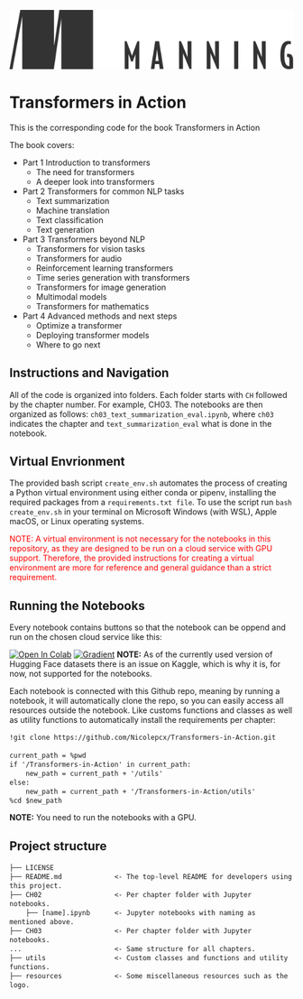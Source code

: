 
![](resources/manning_publications_logo.png)

# Transformers in Action
This is the corresponding code for the book Transformers in Action

The book covers:

* Part 1 Introduction to transformers 
  * The need for transformers 
  * A deeper look into transformers 
* Part 2 Transformers for common NLP tasks 
   * Text summarization
   * Machine translation
   * Text classification
   * Text generation
* Part 3 Transformers beyond NLP 
   * Transformers for vision tasks 
   * Transformers for audio 
   * Reinforcement learning transformers 
   * Time series generation with transformers 
   * Transformers for image generation 
   * Multimodal models 
   * Transformers for mathematics 
* Part 4 Advanced methods and next steps 
   * Optimize a transformer 
   * Deploying transformer models 
   * Where to go next 

## Instructions and Navigation
All of the code is organized into folders. Each folder starts with `CH` followed by the chapter number. For example, CH03.
The notebooks are then organized as follows: `ch03_text_summarization_eval.ipynb`, where `ch03` indicates the chapter
and `text_summarization_eval` what is done in the notebook. 

## Virtual Envrionment

The provided bash script `create_env.sh` automates the process of creating a Python virtual environment using either conda or pipenv, 
installing the required packages from a `requirements.txt file`. To use the script run `bash create_env.sh` in your 
terminal on Microsoft Windows (with WSL), Apple macOS, or Linux operating systems.

<span style="color:red">
NOTE: A virtual environment is not necessary for the notebooks in this repository, as they are designed to be 
run on a cloud service with GPU support. Therefore, the provided instructions for creating a virtual environment are 
more for reference and general guidance than a strict requirement. </span>

## Running the Notebooks

Every notebook contains buttons so that the notebook can be oppend and run on the chosen cloud service like this:

[![Open In Colab](https://colab.research.google.com/assets/colab-badge.svg)]()   [![Gradient](https://assets.paperspace.io/img/gradient-badge.svg)]() 
__NOTE:__ As of the currently used version of Hugging Face datasets there is an issue
on Kaggle, which is why it is, for now, not supported for the notebooks. 


Each notebook is connected with this Github repo, meaning by running a notebook, it will automatically clone the repo, so you can easily access all resources outside the notebook.
Like customs functions and classes as well as utility functions to automatically install the requirements per chapter: 


```
!git clone https://github.com/Nicolepcx/Transformers-in-Action.git

current_path = %pwd
if '/Transformers-in-Action' in current_path:
    new_path = current_path + '/utils'
else:
    new_path = current_path + '/Transformers-in-Action/utils'
%cd $new_path
```
__NOTE:__ You need to run the notebooks with a GPU. 

## Project structure

```
├── LICENSE
├── README.md             <- The top-level README for developers using this project.
├── CH02                  <- Per chapter folder with Jupyter notebooks.
    ├── [name].ipynb      <- Jupyter notebooks with naming as mentioned above.
├── CH03                  <- Per chapter folder with Jupyter notebooks.
...                       <- Same structure for all chapters.
├── utils                 <- Custom classes and functions and utility functions.
├── resources             <- Some miscellaneous resources such as the logo.

```
